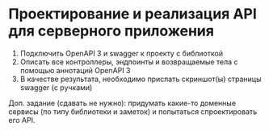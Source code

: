 # Проектирование и реализация API для серверного приложения

1. Подключить OpenAPI 3 и swagger к проекту с библиоткой
2. Описать все контроллеры, эндпоинты и возвращаемые тела с помощью аннотаций OpenAPI 3
3. В качестве результата, необходимо прислать скриншот(ы) страницы swagger (с ручками)

Доп. задание (сдавать не нужно):
придумать какие-то доменные сервисы (по типу библиотеки и заметок) и попытаться спроектировать его API.
